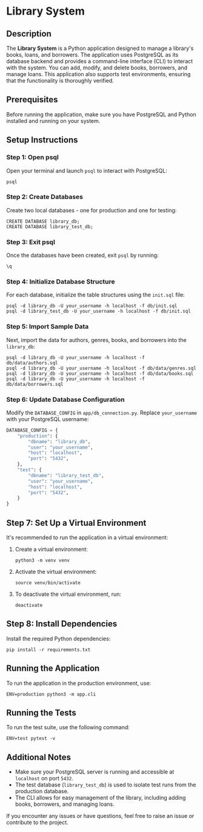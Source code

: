# Library System

## Description
The **Library System** is a Python application designed to manage a library's books, loans, and borrowers. The application uses PostgreSQL as its database backend and provides a command-line interface (CLI) to interact with the system. You can add, modify, and delete books, borrowers, and manage loans. This application also supports test environments, ensuring that the functionality is thoroughly verified.

## Prerequisites
Before running the application, make sure you have PostgreSQL and Python installed and running on your system.

## Setup Instructions

### Step 1: Open psql
Open your terminal and launch `psql` to interact with PostgreSQL:
```
psql
```

### Step 2: Create Databases
Create two local databases - one for production and one for testing:
```
CREATE DATABASE library_db;
CREATE DATABASE library_test_db;
```

### Step 3: Exit psql
Once the databases have been created, exit `psql` by running:
```
\q
```

### Step 4: Initialize Database Structure
For each database, initialize the table structures using the `init.sql` file:
```
psql -d library_db -U your_username -h localhost -f db/init.sql
psql -d library_test_db -U your_username -h localhost -f db/init.sql
```

### Step 5: Import Sample Data
Next, import the data for authors, genres, books, and borrowers into the `library_db`:
```
psql -d library_db -U your_username -h localhost -f db/data/authors.sql
psql -d library_db -U your_username -h localhost -f db/data/genres.sql
psql -d library_db -U your_username -h localhost -f db/data/books.sql
psql -d library_db -U your_username -h localhost -f db/data/borrowers.sql
```


### Step 6: Update Database Configuration
Modify the `DATABASE_CONFIG` in `app/db_connection.py`. Replace `your_username` with your PostgreSQL username:
```python
DATABASE_CONFIG = {
    "production": {
        "dbname": "library_db",
        "user": "your_username",
        "host": "localhost",
        "port": "5432",
    },
    "test": {
        "dbname": "library_test_db",
        "user": "your_username",
        "host": "localhost",
        "port": "5432",
    }
}
```

## Step 7: Set Up a Virtual Environment
It's recommended to run the application in a virtual environment:

1. Create a virtual environment:
   ```
   python3 -m venv venv
   ```

2. Activate the virtual environment:
   ```
   source venv/bin/activate
   ```

3. To deactivate the virtual environment, run:
   ```
   deactivate
   ```

## Step 8: Install Dependencies
Install the required Python dependencies:
```
pip install -r requirements.txt
```

## Running the Application
To run the application in the production environment, use:
```
ENV=production python3 -m app.cli
```

## Running the Tests
To run the test suite, use the following command:
```
ENV=test pytest -v
```

## Additional Notes
- Make sure your PostgreSQL server is running and accessible at `localhost` on port `5432`.
- The test database (`library_test_db`) is used to isolate test runs from the production database.
- The CLI allows for easy management of the library, including adding books, borrowers, and managing loans.

If you encounter any issues or have questions, feel free to raise an issue or contribute to the project.